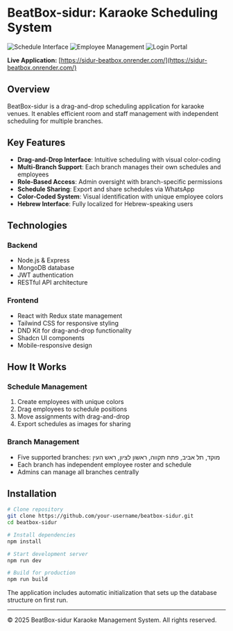 # BeatBox-sidur: Karaoke Scheduling System

![Schedule Interface](https://res.cloudinary.com/dqfhbqcwv/image/upload/v1743504053/Screenshot_2025-04-01_at_13.40.19_ecngvv.png)
![Employee Management](https://res.cloudinary.com/dqfhbqcwv/image/upload/v1743504054/Screenshot_2025-04-01_at_13.39.05_zldlke.png)
![Login Portal](https://res.cloudinary.com/dqfhbqcwv/image/upload/v1743504055/Screenshot_2025-04-01_at_13.12.30_y0ssiz.png)

**Live Application:** [https://sidur-beatbox.onrender.com/](https://sidur-beatbox.onrender.com/)

## Overview

BeatBox-sidur is a drag-and-drop scheduling application for karaoke venues. It enables efficient room and staff management with independent scheduling for multiple branches.

## Key Features

- **Drag-and-Drop Interface**: Intuitive scheduling with visual color-coding
- **Multi-Branch Support**: Each branch manages their own schedules and employees
- **Role-Based Access**: Admin oversight with branch-specific permissions
- **Schedule Sharing**: Export and share schedules via WhatsApp
- **Color-Coded System**: Visual identification with unique employee colors
- **Hebrew Interface**: Fully localized for Hebrew-speaking users

## Technologies

### Backend

- Node.js & Express
- MongoDB database
- JWT authentication
- RESTful API architecture

### Frontend

- React with Redux state management
- Tailwind CSS for responsive styling
- DND Kit for drag-and-drop functionality
- Shadcn UI components
- Mobile-responsive design

## How It Works

### Schedule Management

1. Create employees with unique colors
2. Drag employees to schedule positions
3. Move assignments with drag-and-drop
4. Export schedules as images for sharing

### Branch Management

- Five supported branches: מוקד, תל אביב, פתח תקווה, ראשון לציון, ראש העין
- Each branch has independent employee roster and schedule
- Admins can manage all branches centrally

## Installation

```bash
# Clone repository
git clone https://github.com/your-username/beatbox-sidur.git
cd beatbox-sidur

# Install dependencies
npm install

# Start development server
npm run dev

# Build for production
npm run build
```

The application includes automatic initialization that sets up the database structure on first run.

---

© 2025 BeatBox-sidur Karaoke Management System. All rights reserved.
